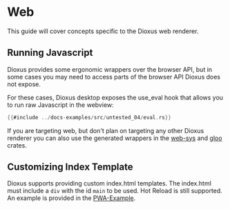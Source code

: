 # Web

This guide will cover concepts specific to the Dioxus web renderer.

## Running Javascript

Dioxus provides some ergonomic wrappers over the browser API, but in some cases you may need to access parts of the browser API Dioxus does not expose.


For these cases, Dioxus desktop exposes the use_eval hook that allows you to run raw Javascript in the webview:

```rust
{{#include ../docs-examples/src/untested_04/eval.rs}}
```

If you are targeting web, but don't plan on targeting any other Dioxus renderer you can also use the generated wrappers in the [web-sys](https://rustwasm.github.io/wasm-bindgen/web-sys/index.html) and [gloo](https://gloo-rs.web.app/) crates.

## Customizing Index Template

Dioxus supports providing custom index.html templates. The index.html must include a `div` with the id `main` to be used. Hot Reload is still supported. An example
is provided in the [PWA-Example](https://github.com/DioxusLabs/Dioxus/examples/PWA-example/index.html).
